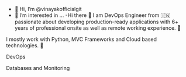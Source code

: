 - 👋 Hi, I’m @vinayakofficialgit
- 👀 I’m interested in ...
-Hi there 👋
I am DevOps Engineer from 🇮🇳   passionate about developing production-ready applications with 6+ years of professional onsite as well as remote working experience. 🎯

I mostly work with Python, MVC Frameworks and Cloud based technologies. 🚀

     

DevOps
 

Databases and Monitoring
   
